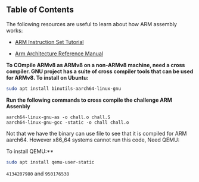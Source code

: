 ## Table of Contents



The following resources are useful to learn about how ARM assembly works:

- [ARM Instruction Set Tutorial](https://azeria-labs.com/arm-instruction-set-part-3/)
    

- [Arm Architecture Reference Manual](https://developer.arm.com/documentation/ddi0487/latest)


**To COmpile ARMv8 as ARMv8 on a non-ARMv8 machine, need a cross compiler. GNU project has a suite of cross compiler tools that can be used for ARMv8. To install on Ubuntu:**
```bash
sudo apt install binutils-aarch64-linux-gnu
```

**Run the following commands to cross compile the challenge ARM Assenbly**
```assembly
aarch64-linux-gnu-as -o chall.o chall.S
aarch64-linux-gnu-gcc -static -o chall chall.o
```
Not that we have the binary can use file to see that it is compiled for ARM aarch64. However x86_64 systems cannot run this code, Need QEMU:

To install QEMU:**
```bash
sudo apt install qemu-user-static
```

`4134207980` and `950176538`
